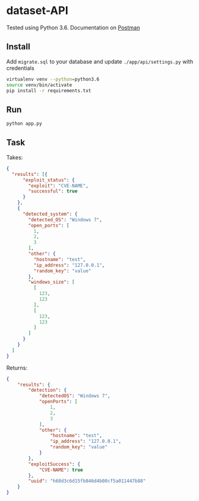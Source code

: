 # dataset-API

Tested using Python 3.6. Documentation on [Postman](https://documenter.getpostman.com/collection/view/4309917-ea5d1725-80c9-4a43-a79f-271d6f14a83a)

## Install

Add `migrate.sql` to your database and update `./app/api/settings.py` with credentials

```bash
virtualenv venv --python=python3.6
source venv/bin/activate
pip install -r requirements.txt
```

## Run

```bash
python app.py
```

## Task

Takes:

```json
{
  "results": [{
      "exploit_status": {
        "exploit": "CVE-NAME",
        "successful": true
      }
    },
    {
      "detected_system": {
        "detected_OS": "Windows 7",
        "open_ports": [
          1,
          2,
          3
        ],
        "other": {
          "hostname": "test",
          "ip_address": "127.0.0.1",
          "random_key": "value"
        },
        "windows_size": [
          [
            123,
            123
          ],
          [
            123,
            123
          ]
        ]
      }
    }
  ]
}
```

Returns:

```json
{
    "results": {
        "detection": {
            "detectedOS": "Windows 7",
            "openPorts": [
                1,
                2,
                3
            ],
            "other": {
                "hostname": "test",
                "ip_address": "127.0.0.1",
                "random_key": "value"
            }
        },
        "exploitSuccess": {
            "CVE-NAME": true
        },
        "uuid": "h68d3c6d15fb846d4b00cf5a011447b88"
    }
}
```
